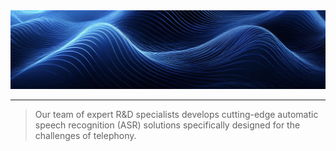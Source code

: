 <img src="./header.jpg">
 
---

> Our team of expert R&D specialists develops cutting-edge automatic speech recognition (ASR) solutions specifically designed for the challenges of telephony.
